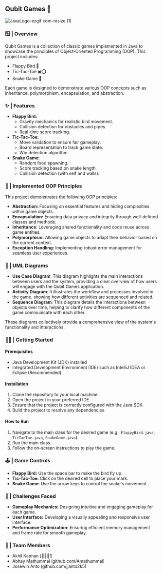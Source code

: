 ## Qubit Games 🎲
![JavaLogo-ezgif com-resize (1)](https://github.com/user-attachments/assets/ab487e8c-cfea-496c-8cf2-f05dcf66f6e7)
### 🪟 | Overview

Qubit Games is a collection of classic games implemented in Java to showcase the principles of Object-Oriented Programming (OOP). This project includes:

*   Flappy Bird 🐥
*   Tic-Tac-Toe ✖️⭕
*   Snake Game 🐍

Each game is designed to demonstrate various OOP concepts such as inheritance, polymorphism, encapsulation, and abstraction.

### ✨ | Features

*   **Flappy Bird:**
    *   Gravity mechanics for realistic bird movement.
    *   Collision detection for obstacles and pipes.
    *   Real-time score tracking.
*   **Tic-Tac-Toe:**
    *   Move validation to ensure fair gameplay.
    *   Board representation to track game state.
    *   Win detection algorithm.
*   **Snake Game:**
    *   Random food spawning.
    *   Score tracking based on snake length.
    *   Collision detection (with self and walls).

### 📙 | Implemented OOP Principles

This project demonstrates the following OOP principles:

*   **Abstraction:** Focusing on essential features and hiding complexities within game objects.
*   **Encapsulation:** Ensuring data privacy and integrity through well-defined classes and methods.
*   **Inheritance:** Leveraging shared functionality and code reuse across game entities.
*   **Polymorphism:** Allowing game objects to adapt their behavior based on the current context.
*   **Exception Handling:** Implementing robust error management for seamless user experiences.

### 🔷 | UML Diagrams

- **Use Case Diagram**: This diagram highlights the main interactions between users and the system, providing a clear overview of how users will engage with the Qubit Games application.
- **Activity Diagram**: It illustrates the workflow and processes involved in the game, showing how different activities are sequenced and related.
- **Sequence Diagram**: This diagram details the interactions between objects over time, helping to clarify how different components of the game communicate with each other.

These diagrams collectively provide a comprehensive view of the system's functionality and interactions.

### 💪🏼 | Getting Started

#### Prerequisites

*   Java Development Kit (JDK) installed
*   Integrated Development Environment (IDE) such as IntelliJ IDEA or Eclipse (Recommended)

#### Installation

1.  Clone the repository to your local machine.
2.  Open the project in your preferred IDE.
3.  Ensure that the project is correctly configured with the Java SDK.
4.  Build the project to resolve any dependencies.

#### How to Run

1.  Navigate to the main class for the desired game (e.g., `FlappyBird.java`, `TicTacToe.java`, `SnakeGame.java`).
2.  Run the main class.
3.  Follow the on-screen instructions to play the game.

### 🕹️ | Game Controls

*   **Flappy Bird:** Use the space bar to make the bird fly up.
*   **Tic-Tac-Toe:** Click on the desired cell to place your mark.
*   **Snake Game:** Use the arrow keys to control the snake's movement.

### 🚧 | Challenges Faced

*   **Gameplay Mechanics:** Designing intuitive and engaging gameplay for each game.
*   **User Interface:** Developing a visually appealing and responsive user interface.
*   **Performance Optimization:** Ensuring efficient memory management and frame rate for smooth gameplay.

### 👥 | Team Members

*   Akhil Kannan (🙋🏻‍♂️!)
*   Abhay Mathummal (github.com/Amathummal)
*   Josewin Anto (github.com/jjanto2k5)
